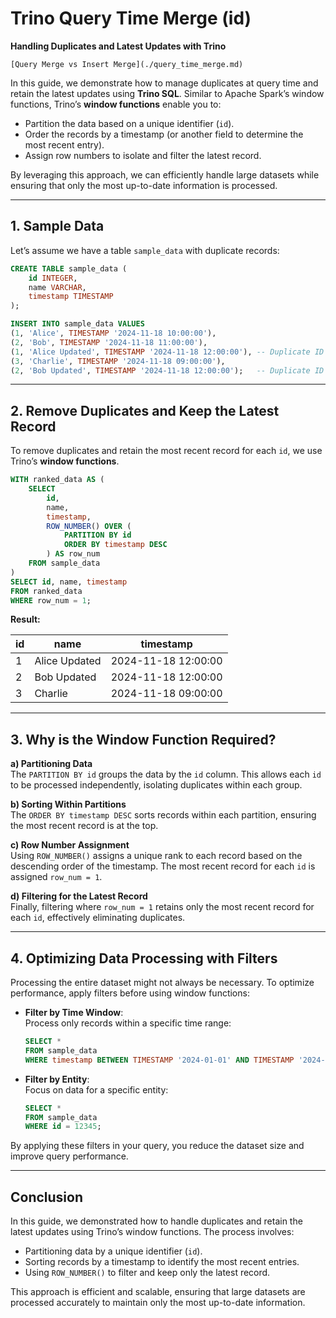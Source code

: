 # Trino Query Time Merge (id)  

**Handling Duplicates and Latest Updates with Trino**

```{seealso}
[Query Merge vs Insert Merge](./query_time_merge.md)
```

In this guide, we demonstrate how to manage duplicates at query time and retain the latest updates using **Trino SQL**. Similar to Apache Spark’s window functions, Trino’s **window functions** enable you to:  

- Partition the data based on a unique identifier (`id`).  
- Order the records by a timestamp (or another field to determine the most recent entry).  
- Assign row numbers to isolate and filter the latest record.  

By leveraging this approach, we can efficiently handle large datasets while ensuring that only the most up-to-date information is processed.

---

## 1. Sample Data  

Let’s assume we have a table `sample_data` with duplicate records:  

```sql
CREATE TABLE sample_data (
    id INTEGER,
    name VARCHAR,
    timestamp TIMESTAMP
);

INSERT INTO sample_data VALUES 
(1, 'Alice', TIMESTAMP '2024-11-18 10:00:00'),
(2, 'Bob', TIMESTAMP '2024-11-18 11:00:00'),
(1, 'Alice Updated', TIMESTAMP '2024-11-18 12:00:00'), -- Duplicate ID with later timestamp
(3, 'Charlie', TIMESTAMP '2024-11-18 09:00:00'),
(2, 'Bob Updated', TIMESTAMP '2024-11-18 12:00:00');   -- Duplicate ID with later timestamp
```

---

## 2. Remove Duplicates and Keep the Latest Record  

To remove duplicates and retain the most recent record for each `id`, we use Trino’s **window functions**.  

```sql
WITH ranked_data AS (
    SELECT 
        id,
        name,
        timestamp,
        ROW_NUMBER() OVER (
            PARTITION BY id 
            ORDER BY timestamp DESC
        ) AS row_num
    FROM sample_data
)
SELECT id, name, timestamp
FROM ranked_data
WHERE row_num = 1;
```

**Result:**  

| id | name          | timestamp           |  
|----|---------------|---------------------|  
| 1  | Alice Updated | 2024-11-18 12:00:00 |  
| 2  | Bob Updated   | 2024-11-18 12:00:00 |  
| 3  | Charlie       | 2024-11-18 09:00:00 |  

---

## 3. Why is the Window Function Required?  

**a) Partitioning Data**  
The `PARTITION BY id` groups the data by the `id` column. This allows each `id` to be processed independently, isolating duplicates within each group.  

**b) Sorting Within Partitions**  
The `ORDER BY timestamp DESC` sorts records within each partition, ensuring the most recent record is at the top.  

**c) Row Number Assignment**  
Using `ROW_NUMBER()` assigns a unique rank to each record based on the descending order of the timestamp. The most recent record for each `id` is assigned `row_num = 1`.  

**d) Filtering for the Latest Record**  
Finally, filtering where `row_num = 1` retains only the most recent record for each `id`, effectively eliminating duplicates.  

---

## 4. Optimizing Data Processing with Filters  

Processing the entire dataset might not always be necessary. To optimize performance, apply filters before using window functions:  

- **Filter by Time Window**:  
  Process only records within a specific time range:  

  ```sql
  SELECT *
  FROM sample_data
  WHERE timestamp BETWEEN TIMESTAMP '2024-01-01' AND TIMESTAMP '2024-01-31';
  ```

- **Filter by Entity**:  
  Focus on data for a specific entity:  

  ```sql
  SELECT *
  FROM sample_data
  WHERE id = 12345;
  ```

By applying these filters in your query, you reduce the dataset size and improve query performance.  

---

## Conclusion  

In this guide, we demonstrated how to handle duplicates and retain the latest updates using Trino’s window functions. The process involves:  

- Partitioning data by a unique identifier (`id`).  
- Sorting records by a timestamp to identify the most recent entries.  
- Using `ROW_NUMBER()` to filter and keep only the latest record.  

This approach is efficient and scalable, ensuring that large datasets are processed accurately to maintain only the most up-to-date information.